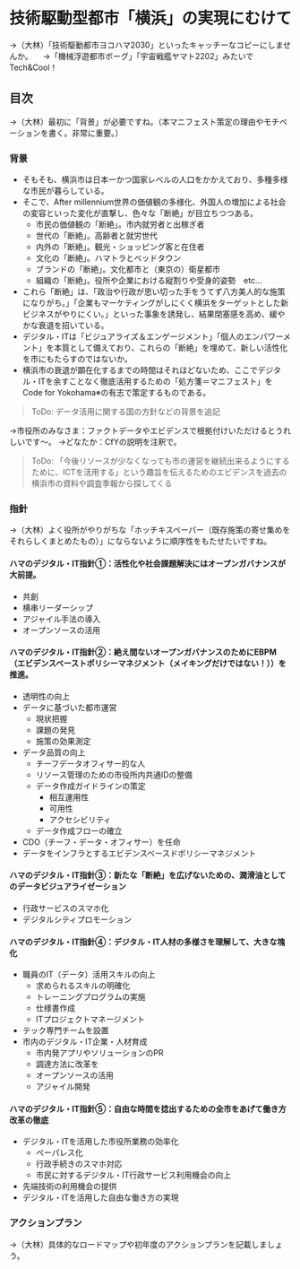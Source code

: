 # 技術駆動型都市「横浜」の実現にむけて
→（大林）「技術駆動都市ヨコハマ2030」といったキャッチーなコピーにしませんか。
　→「機械浮遊都市ボーグ」「宇宙戦艦ヤマト2202」みたいでTech&Cool！

## 目次
→（大林）最初に「背景」が必要ですね。（本マニフェスト策定の理由やモチベーションを書く。非常に重要。）

### 背景
- そもそも、横浜市は日本一かつ国家レベルの人口をかかえており、多種多様な市民が暮らしている。
- そこで、After millennium世界の価値観の多様化、外国人の増加による社会の変容といった変化が直撃し、色々な「断絶」が目立ちつつある。
	- 市民の価値観の「断絶」。市内就労者と出稼ぎ者
	- 世代の「断絶」。高齢者と就労世代
	- 内外の「断絶」。観光・ショッピング客と在住者
	- 文化の「断絶」。ハマトラとベッドタウン
	- ブランドの「断絶」。文化都市と（東京の）衛星都市
	- 組織の「断絶」。役所や企業における縦割りや受身的姿勢　etc…
- これら「断絶」は、「政治や行政が思い切った手をうてず八方美人的な施策になりがち。」「企業もマーケティングがしにくく横浜をターゲットとした新ビジネスがやりにくい。」といった事象を誘発し、結果閉塞感を高め、緩やかな衰退を招いている。
- デジタル・ITは「ビジュアライズ＆エンゲージメント」「個人のエンパワーメント」を本質として備えており、これらの「断絶」を埋めて、新しい活性化を市にもたらすのではないか。
- 横浜市の衰退が顕在化するまでの時間はそれほどないため、ここでデジタル・ITを余すことなく徹底活用するための「処方箋＝マニフェスト」をCode for Yokohama※の有志で策定するものである。
>ToDo: データ活用に関する国の方針などの背景を追記

→市役所のみなさま：ファクトデータやエビデンスで根拠付けいただけるとうれしいです～。
→どなたか：CfYの説明を注釈で。

>ToDo: 「今後リソースが少なくなっても市の運営を継続出来るようにするために、ICTを活用する」という趣旨を伝えるためのエビデンスを過去の横浜市の資料や調査季報から探してくる

### 指針
→（大林）よく役所がやりがちな「ホッチキスペーパー（既存施策の寄せ集めをそれらしくまとめたもの）」にならないように順序性をもたせたいですね。

#### ハマのデジタル・IT指針①：活性化や社会課題解決にはオープンガバナンスが大前提。
- 共創
- 横串リーダーシップ
- アジャイル手法の導入
- オープンソースの活用

#### ハマのデジタル・IT指針②：絶え間ないオープンガバナンスのためにEBPM（エビデンスベーストポリシーマネジメント（メイキングだけではない！））を推進。
- 透明性の向上
- データに基づいた都市運営
	- 現状把握
	- 課題の発見
	- 施策の効果測定
- データ品質の向上
	- チーフデータオフィサー的な人
	- リソース管理のための市役所内共通IDの整備
	- データ作成ガイドラインの策定
		- 相互運用性
		- 可用性
		- アクセシビリティ
	- データ作成フローの確立
- CDO（チーフ・データ・オフィサー）を任命
- データをインフラとするエビデンスベースドポリシーマネジメント

#### ハマのデジタル・IT指針③：新たな「断絶」を広げないための、潤滑油としてのデータビジュアライゼーション
- 行政サービスのスマホ化
- デジタルシティプロモーション

#### ハマのデジタル・IT指針④：デジタル・IT人材の多様さを理解して、大きな塊化
- 職員のIT（データ）活用スキルの向上
	- 求められるスキルの明確化
	- トレーニングプログラムの実施
	- 仕様書作成
	- ITプロジェクトマネージメント
- テック専門チームを設置
- 市内のデジタル・IT企業・人材育成
	- 市内発アプリやソリューションのPR
	- 調達方法に改革を
	- オープンソースの活用
	- アジャイル開発

#### ハマのデジタル・IT指針⑤：自由な時間を捻出するための全市をあげて働き方改革の徹底
- デジタル・ITを活用した市役所業務の効率化
	- ペーパレス化
	- 行政手続きのスマホ対応
	- 市民に対するデジタル・IT行政サービス利用機会の向上
- 先端技術の利用機会の提供
- デジタル・ITを活用した自由な働き方の実現

### アクションプラン
→（大林）具体的なロードマップや初年度のアクションプランを記載しましょう。
